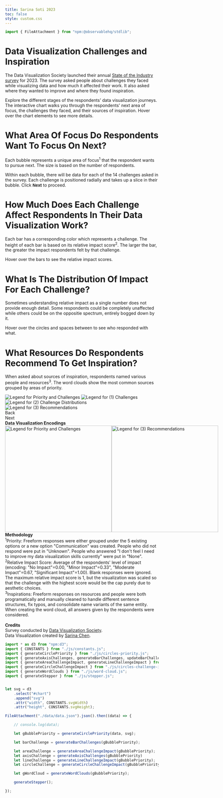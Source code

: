 ```yaml
---
title: Sarina Soti 2023
toc: false
style: custom.css
---
```


```js
import { FileAttachment } from "npm:@observablehq/stdlib";

```

<div class="hero">
  <h1>Data Visualization Challenges and Inspiration</h1>
  <p>The Data Visualization Society launched their annual <a href="https://www.datavisualizationsociety.org/soti-challenge-2023">State of the Industry survey</a> for 2023. The survey asked people about challenges they faced while visualizing data and how much it affected their work. It also asked where they wanted to improve and where they found inspiration.</p>
  <p>Explore the different stages of the respondents' data visualization journeys. The interactive chart walks you through the respondents' next area of focus, the challenges they faced, and their sources of inspiration. Hover over the chart elements to see more details.
  </p>
</div>

<div class="main-section">
  <div class="text-description-container">
    <div id="stepper-container">
      <div class="text-description annotation-step" id="annotation-step-0">
                <h1>What Area Of Focus Do Respondents Want To Focus On Next?</h1>
                <p>
                    Each bubble represents a unique area of focus<sup>1</sup> that the respondent wants to pursue next. The size is based on the number of respondents.
                </p>
                <p>
                    Within each bubble, there will be data for each of the 14 challenges asked in the survey. Each challenge is positioned radially and takes up a slice in their bubble. Click <span style="font-family: 'Patrick Hand SC', sans-serif; color: var(--color-dark-red); font-weight: bold;">Next</span> to proceed.
                </p>
      </div>
      <div class="text-description annotation-step" id="annotation-step-1">
                <h1>How Much Does Each Challenge Affect Respondents In Their Data Visualization Work?</h1>
                <p>
                    Each bar has a corresponding color which represents a challenge. The height of each bar is based
                    on its relative impact score<sup>2</sup>. The larger the bar, the greater the impact respondents felt by that challenge. 
                </p>
                <p>Hover over the bars to see the relative impact scores.</p>
      </div>
      <div class="text-description annotation-step" id="annotation-step-2">
                <h1>What Is The Distribution Of Impact For Each Challenge?</h1>
                <p>
                    Sometimes understanding relative impact as a single number does not provide enough detail. Some respondents could be completely unaffected while others could be on the oppositie spectrum, entirely bogged down by it. 
                </p>
                <p>Hover over the circles and spaces between to see who responded with what.</p>
        </div>
        <div class="text-description annotation-step" id="annotation-step-3">
                <h1>What Resources Do Respondents Recommend To Get Inspiration?</h1>
                <p>
                    When asked about sources of inspiration, respondents named various people and resources<sup>3</sup>. 
                    The word clouds show the most common sources grouped by areas of priority.
                </p>
        </div>
    </div>
    <div class="legend-container">
        <img id="legend-step-0" class="legend-step" src="img/legend-base.svg" alt="Legend for Priority and Challenges" />
        <img id="legend-step-1" class="legend-step" src="img/legend-variable-1.svg" alt="Legend for (1) Challenges" />
        <img id="legend-step-2" class="legend-step" src="img/legend-variable-2.svg" alt="Legend for (2) Challenge Distributions" />
        <img id="legend-step-3" class="legend-step" src="img/legend-variable-3.svg" alt="Legend for (3) Recommendations" />
    </div>
    <div id="stepper-nav">
            <div id="step-back" class="step-button">Back</div>
            <div id="step-next" class="step-button">Next</div>
    </div>
  </div>
  <div id="chart">
    <div id="tooltip" class="hidden"></div>
  </div>
</div>
<div class="footer">
  <div><strong>Data Visualization Encodings</strong></div>
  <div style="flex-direction: row; display: flex; max-height: 400px; width: 600px; align-items: flex-start;">
    <img src="img/legend-base.svg" alt="Legend for Priority and Challenges" style="height: 350px;"/>
    <img src="img/legend-variable-3.svg" alt="Legend for (3) Recommendations" style="height: 350px;"/>
  </div>
  <div><strong>Methodology</strong></div>
  <div><sup>1</sup>Priority: Freeform responses were either grouped under the 5 existing options or a new option "Communication" was created. People who did not respond were put in "Unknown". People who answered "I don't feel I need to improve my data visualization skills currently" were put in "None".</div>
  <div><sup>2</sup>Relative Impact Score: Average of the respondents' level of impact (encoding: "No Impact"=0.00, "Minor Impact"=0.33", "Moderate Impact"=0.67, "Significant Impact"=1.00). Blank responses were ignored. The maximum relative impact score is 1, but the visualization was scaled so that the challenge with the highest score would be the cap purely due to aesthetic choices.</div>
  <div><sup>3</sup>Inspirations: Freeform responses on resources and people were both programatically and manually cleaned to handle different sentence structures, fix typos, and consolidate name variants of the same entity. When creating the word cloud, all answers given by the respondents were considered.</div>
  <br>
  <div><strong>Credits</strong></div>
  <div>Survey conducted by <a href="https://www.datavisualizationsociety.org/">Data Visualization Society</a>.</div>
  <div>Data Visualization created by <a href="https://ifcolorful.com/">Sarina Chen</a>.</div>
</div>


```js
import * as d3 from "npm:d3";
import { CONSTANTS } from "./js/constants.js";
import { generateCirclePriority } from "./js/circles-priority.js";
import { generateAxisChallenges, generateBarChallenges, updateBarChallenge } from "./js/bars-challenge.js";
import { generateAreaChallengeImpact, generateLineChallengeImpact } from "./js/lines-challenge-impact.js";
import { generateCircleChallengeImpact } from "./js/circles-challenge-impact.js";
import { generateWordClouds } from "./js/word-cloud.js";
import { generateStepper } from "./js/stepper.js";
```

```js

let svg = d3
    .select("#chart")
    .append("svg")
    .attr("width", CONSTANTS.svgWidth)
    .attr("height", CONSTANTS.svgHeight);

FileAttachment("./data/data.json").json().then((data) => {

    // console.log(data);

    let gBubblePriority = generateCirclePriority(data, svg);

    let barChallenge = generateBarChallenges(gBubblePriority);

    let areaChallenge = generateAreaChallengeImpact(gBubblePriority);
    let axisChallenge = generateAxisChallenges(gBubblePriority)
    let lineChallenge = generateLineChallengeImpact(gBubblePriority);
    let circleChallenge = generateCircleChallengeImpact(gBubblePriority);

    let gWordCloud = generateWordClouds(gBubblePriority);

    generateStepper();

});
```